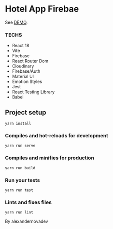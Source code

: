 # Hotel App Firebae

See [DEMO](https://cli.vuejs.org/config/).


### TECHS

* React 18
* Vite 
* Firebase
* React Router Dom
* Cloudinary
* Firebase/Auth
* Material UI
* Emotion Styles
* Jest
* React Testing Library
* Babel

## Project setup
```
yarn install
```

### Compiles and hot-reloads for development
```
yarn run serve
```

### Compiles and minifies for production
```
yarn run build
```

### Run your tests
```
yarn run test
```

### Lints and fixes files
```
yarn run lint
```

By alexandernovadev
